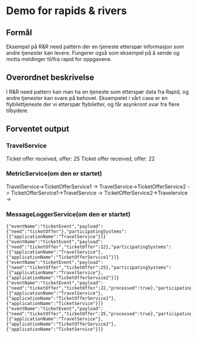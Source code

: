 # Demo for rapids & rivers

## Formål
Eksempel på R&R need pattern der en tjeneste etterspør informasjon som andre tjenester kan levere.
Fungerer også som eksempel på å sende og motta meldinger til/fra rapid for oppgavene.

## Overordnet beskrivelse
I R&R need pattern kan man ha en tjeneste som etterspør data fra Rapid, og andre tjenester kan svare på behovet.
Eksempelet i vårt case er en flybilettjeneste der vi etterspør flybiletter, og får asynkront svar fra flere tilbydere.

## Forventet output

### TravelService
Ticket offer received, offer: 25
Ticket offer received, offer: 22

### MetricService(om den er startet)
TravelService->TicketOfferService1 -> <Antall>
TravelService->TicketOfferService2 -> <Antall>
TicketOfferService1->TravelService -> <Antall>
TicketOfferService2->Travelervice -> <Antall>

### MessageLoggerService(om den er startet)
```
{"eventName":"ticketEvent","payload":{"need":"ticketOffer"},"participatingSystems":[{"applicationName":"TravelService"}]}
{"eventName":"ticketEvent","payload":{"need":"ticketOffer","ticketOffer":22},"participatingSystems":[{"applicationName":"TravelService"},{"applicationName":"TicketOfferService1"}]}
{"eventName":"ticketEvent","payload":{"need":"ticketOffer","ticketOffer":25},"participatingSystems":[{"applicationName":"TravelService"},{"applicationName":"TicketOfferService2"}]}
{"eventName":"ticketEvent","payload":{"need":"ticketOffer","ticketOffer":22,"processed":true},"participatingSystems":[{"applicationName":"TravelService"},{"applicationName":"TicketOfferService1"},{"applicationName":"TicketService"}]}
{"eventName":"ticketEvent","payload":{"need":"ticketOffer","ticketOffer":25,"processed":true},"participatingSystems":[{"applicationName":"TravelService"},{"applicationName":"TicketOfferService2"},{"applicationName":"TicketService"}]}
```
